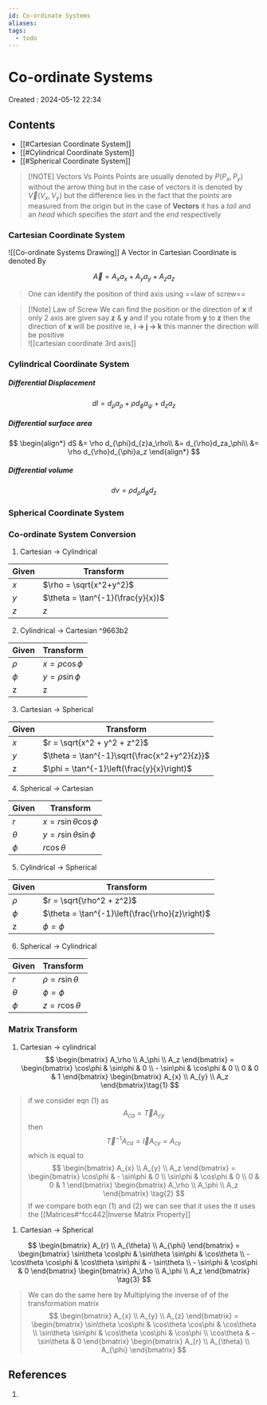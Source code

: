 ```yaml
---
id: Co-ordinate Systems
aliases: 
tags:
  - todo
---
```


# Co-ordinate Systems

Created : 2024-05-12 22:34

## Contents

- [[#Cartesian Coordinate System]]
- [[#Cylindrical Coordinate System]]
- [[#Spherical Coordinate System]]

> [!NOTE] Vectors Vs Points
> Points are usually denoted by $P(P_{x},P_{y})$ without the arrow thing but in the case of vectors it is denoted by $\overrightarrow V(V_{x}, V_{y})$ but the difference lies in the fact that the points are measured from the origin but in the case of **Vectors** it has a _tail_ and an _head_ which specifies the _start_ and the _end_ respectively

### Cartesian Coordinate System

![[Co-ordinate Systems Drawing]]
A Vector in Cartesian Coordinate is denoted By

$$
\overrightarrow A = A_xa_{x}+ A_ya_{y}+ A_{z}a_z
$$

> One can identify the position of third axis using ==law of screw== 

> [!Note] Law of Screw 
> We can find the position or the direction of **x** if only 2 axis are given say **z** & **y**
> and if you rotate from **y** to **z** then the direction of **x** will be positive ie, **i -> j -> k** this manner the direction will be positive  
![[cartesian coordinate 3rd axis]]

### Cylindrical Coordinate System

##### Differential Displacement
$$
dl = d_{\rho} a_{\rho} + \rho d_{\phi}a_{\psi} + d_{z}a_z
$$
##### Differential surface area
$$
\begin{align*}
dS &= \rho d_{\phi}d_{z}a_\rho\\
&= d_{\rho}d_za_\phi\\
&= \rho d_{\rho}d_{\phi}a_z
\end{align*}
$$
##### Differential volume
$$
dv= \rho d_{\rho}d_{\phi}d_z 
$$
### Spherical Coordinate System

### Co-ordinate System Conversion

1. Cartesian -> Cylindrical

| Given | Transform                         |
| ----- | --------------------------------- |
| $x$   | $\rho = \sqrt{x^2+y^2}$           |
| $y$   | $\theta = \tan^{-1}(\frac{y}{x})$ |
| $z$   | $z$                               |

2. Cylindrical -> Cartesian ^9663b2

| Given  | Transform           |
| ------ | ------------------- |
| $\rho$ | $x=\rho \cos \phi$  |
| $\phi$ | $y= \rho \sin \phi$ |
| z      | z                   |

3. Cartesian -> Spherical

| Given | Transform                                    |
| ----- | -------------------------------------------- |
| $x$   | $r = \sqrt{x^2 + y^2 + z^2}$                 |
| $y$   | $\theta = \tan^{-1}\sqrt{\frac{x^2+y^2}{z}}$ |
| z     | $\phi = \tan^{-1}\left(\frac{y}{x}\right)$   |

4. Spherical -> Cartesian

| Given    | Transform                     |
| -------- | ----------------------------- |
| $r$      | $x = r \sin \theta \cos \phi$ |
| $\theta$ | $y= r\sin \theta \sin \phi$   |
| $\phi$   | $r \cos \theta$               |

5. Cylindrical -> Spherical

| Given  | Transform                                       |
| ------ | ----------------------------------------------- |
| $\rho$ | $r = \sqrt{\rho^2 + z^2}$                       |
| $\phi$ | $\theta = \tan^{-1}\left(\frac{\rho}{z}\right)$ |
| z      | $\phi = \phi$                                   |

6. Spherical -> Cylindrical

| Given    | Transform             |
| -------- | --------------------- |
| $r$      | $\rho = r\sin \theta$ |
| $\theta$ | $\phi = \phi$         |
| $\phi$   | $z = r \cos \theta$   |


### Matrix Transform 

1. Cartesian -> cylindrical 
$$
\begin{bmatrix}
A_\rho  \\ A_\phi \\ A_z
\end{bmatrix} = \begin{bmatrix}
\cos\phi & \sin\phi & 0 \\ - \sin\phi & \cos\phi & 0  \\ 0 & 0 & 1
\end{bmatrix}
\begin{bmatrix}
A_{x} \\ A_{y}  \\ A_z 
\end{bmatrix}\tag{1}
$$
>if we consider eqn $(1)$ as 
>$$
A_{ca} = \overrightarrow T A_{cy}
>$$
>then 
>$$
\overrightarrow T^{-1} A_{ca} = \overrightarrow I A_{cy} = A_{cy}
>$$
>which is equal to 
>$$
\begin{bmatrix}
A_{x} \\ A_{y}  \\ A_z 
\end{bmatrix}
= \begin{bmatrix}
\cos\phi & - \sin\phi & 0 \\ \sin\phi & \cos\phi & 0  \\ 0 & 0 & 1
\end{bmatrix}
\begin{bmatrix}
A_\rho  \\ A_\phi \\ A_z
\end{bmatrix} 
\tag{2}
>$$
> If we compare both eqn $(1)$ and $(2)$ we can see that it uses the it uses the [[Matrices#^fcc442|Inverse Matrix Property]] 

1. Cartesian -> Spherical 

$$
\begin{bmatrix}
A_{r} \\ A_{\theta}  \\ A_{\phi} 
\end{bmatrix}
= \begin{bmatrix}
\sin\theta \cos\phi & \sin\theta \sin\phi & \cos\theta \\ - \cos\theta \cos\phi  & \cos\theta \sin\phi  & - \sin\theta  \\ - \sin\phi  & \cos\phi & 0
\end{bmatrix}
\begin{bmatrix}
A_\rho  \\ A_\phi \\ A_z
\end{bmatrix} 
\tag{3}
$$
> We can do the same here by Multiplying the inverse of of the transformation matrix 
>$$
\begin{bmatrix} A_{x} \\ A_{y} \\ A_{z}  
\end{bmatrix}
= 
\begin{bmatrix} \sin\theta \cos\phi & \cos\theta \cos\phi & \cos\theta  \\ \sin\theta \sin\phi & \cos\theta \cos\phi & \cos\phi  \\  \cos\theta & - \sin\theta & 0  \end{bmatrix} \begin{bmatrix} A_{r} \\ A_{\theta} \\ A_{\phi} \end{bmatrix}
>$$

## References
   
1.
